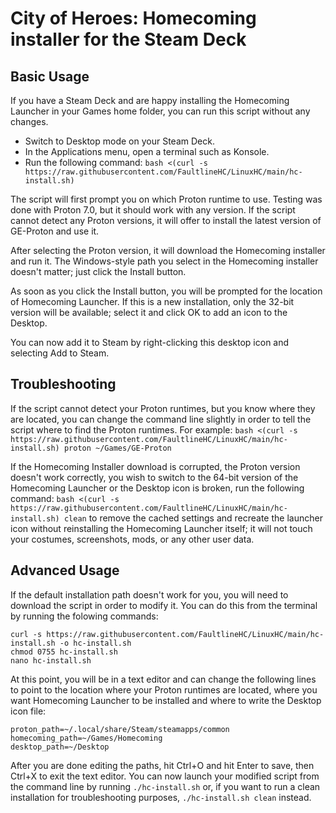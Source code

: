 # City of Heroes: Homecoming installer for the Steam Deck

## Basic Usage

If you have a Steam Deck and are happy installing the Homecoming Launcher in your Games home folder, you can run this script without any changes.

* Switch to Desktop mode on your Steam Deck.
* In the Applications menu, open a terminal such as Konsole.
* Run the following command: `bash <(curl -s https://raw.githubusercontent.com/FaultlineHC/LinuxHC/main/hc-install.sh)`

The script will first prompt you on which Proton runtime to use. Testing was done with Proton 7.0, but it should work with any version. If the script cannot detect any Proton versions, it will offer to install the latest version of GE-Proton and use it.

After selecting the Proton version, it will download the Homecoming installer and run it. The Windows-style path you select in the Homecoming installer doesn't matter; just click the Install button.

As soon as you click the Install button, you will be prompted for the location of Homecoming Launcher. If this is a new installation, only the 32-bit version will be available; select it and click OK to add an icon to the Desktop.

You can now add it to Steam by right-clicking this desktop icon and selecting Add to Steam.

## Troubleshooting

If the script cannot detect your Proton runtimes, but you know where they are located, you can change the command line slightly in order to tell the script where to find the Proton runtimes. For example: `bash <(curl -s https://raw.githubusercontent.com/FaultlineHC/LinuxHC/main/hc-install.sh) proton ~/Games/GE-Proton`

If the Homecoming Installer download is corrupted, the Proton version doesn't work correctly, you wish to switch to the 64-bit version of the Homecoming Launcher or the Desktop icon is broken, run the following command: `bash <(curl -s https://raw.githubusercontent.com/FaultlineHC/LinuxHC/main/hc-install.sh) clean` to remove the cached settings and recreate the launcher icon without reinstalling the Homecoming Launcher itself; it will not touch your costumes, screenshots, mods, or any other user data.

## Advanced Usage

If the default installation path doesn't work for you, you will need to download the script in order to modify it. You can do this from the terminal by running the folowing commands:

```
curl -s https://raw.githubusercontent.com/FaultlineHC/LinuxHC/main/hc-install.sh -o hc-install.sh
chmod 0755 hc-install.sh
nano hc-install.sh
```

At this point, you will be in a text editor and can change the following lines to point to the location where your Proton runtimes are located, where you want Homecoming Launcher to be installed and where to write the Desktop icon file:

```
proton_path=~/.local/share/Steam/steamapps/common
homecoming_path=~/Games/Homecoming
desktop_path=~/Desktop
```

After you are done editing the paths, hit Ctrl+O and hit Enter to save, then Ctrl+X to exit the text editor. You can now launch your modified script from the command line by running `./hc-install.sh` or, if you want to run a clean installation for troubleshooting purposes, `./hc-install.sh clean` instead.